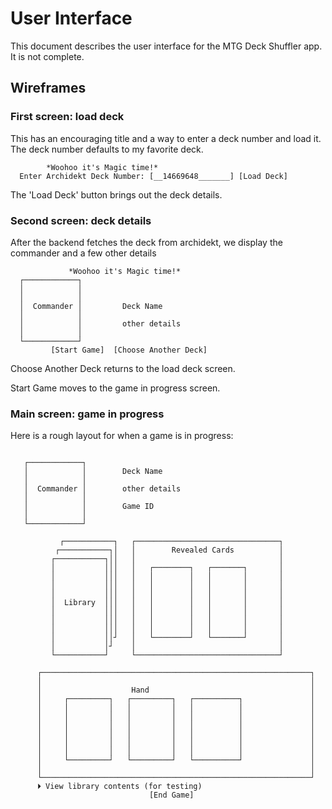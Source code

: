 # User Interface

This document describes the user interface for the MTG Deck Shuffler app. It is not complete.

## Wireframes

### First screen: load deck

This has an encouraging title and a way to enter a deck number and load it.
The deck number defaults to my favorite deck.

```
        *Woohoo it's Magic time!*
  Enter Archidekt Deck Number: [__14669648_______] [Load Deck]
```

The 'Load Deck' button brings out the deck details.

### Second screen: deck details

After the backend fetches the deck from archidekt, we display the commander and a few other details

```
             *Woohoo it's Magic time!*
  ┌────────────┐
  │            │
  │            │
  │  Commander │         Deck Name
  │            │
  │            │         other details
  │            │
  └────────────┘
         [Start Game]  [Choose Another Deck]
```

Choose Another Deck returns to the load deck screen.

Start Game moves to the game in progress screen.

### Main screen: game in progress

Here is a rough layout for when a game is in progress:

```

   ┌────────────┐
   │            │        Deck Name
   │            │
   │  Commander │        other details
   │            │
   │            │        Game ID
   │            │
   └────────────┘

           ┌───────────┐   ┌────────────────────────────────┐
          ┌───────────┐│   │        Revealed Cards          │
         ┌───────────┐││   │                                │
         │           │││   │   ┌────────┐   ┌───────┐       │
         │           │││   │   │        │   │       │       │
         │           │││   │   │        │   │       │       │
         │           │││   │   │        │   │       │       │
         │  Library  │││   │   │        │   │       │       │
         │           │││   │   │        │   │       │       │
         │           │││   │   │        │   │       │       │
         │           │││   │   │        │   │       │       │
         │           ││┘   │   └────────┘   └───────┘       │
         │           │┘    │                                │
         └───────────┘     └────────────────────────────────┘

      ┌────────────────────────────────────────────────────────────┐
      │                                                            │
      │                    Hand                                    │
      │     ┌─────────┐   ┌─────────┐   ┌──────────┐               │
      │     │         │   │         │   │          │               │
      │     │         │   │         │   │          │               │
      │     │         │   │         │   │          │               │
      │     │         │   │         │   │          │               │
      │     │         │   │         │   │          │               │
      │     │         │   │         │   │          │               │
      │     └─────────┘   └─────────┘   └──────────┘               │
      │                                                            │
      └────────────────────────────────────────────────────────────┘
      ⏵ View library contents (for testing)
                               [End Game]
```
